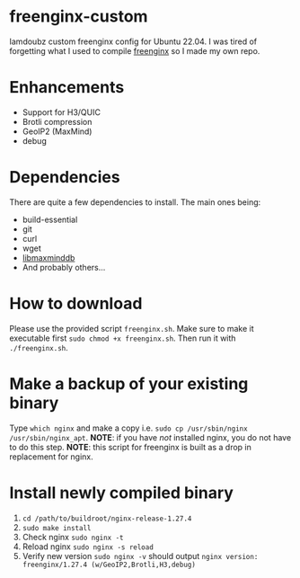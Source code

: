 # freenginx-custom
Iamdoubz custom freenginx config for Ubuntu 22.04. I was tired of forgetting what I used to compile [freenginx](https://freenginx.org/en/docs/) so I made my own repo.

# Enhancements
- Support for H3/QUIC
- Brotli compression
- GeoIP2 (MaxMind)
- debug

# Dependencies
There are quite a few dependencies to install. The main ones being:
- build-essential
- git
- curl
- wget
- [libmaxminddb](https://github.com/maxmind/libmaxminddb)
- And probably others...

# How to download
Please use the provided script `freenginx.sh`. Make sure to make it executable first `sudo chmod +x freenginx.sh`. Then run it with `./freenginx.sh`.

# Make a backup of your existing binary
Type `which nginx` and make a copy i.e. `sudo cp /usr/sbin/nginx /usr/sbin/nginx_apt`. **NOTE**: if you have *not* installed nginx, you do not have to do this step. **NOTE**: this script for freenginx is built as a drop in replacement for nginx.

# Install newly compiled binary
1. `cd /path/to/buildroot/nginx-release-1.27.4`
2. `sudo make install`
3. Check nginx `sudo nginx -t`
4. Reload nginx `sudo nginx -s reload`
5. Verify new version `sudo nginx -v` should output `nginx version: freenginx/1.27.4 (w/GeoIP2,Brotli,H3,debug)`
